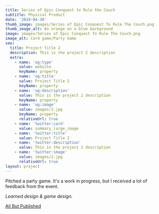 ```yaml
---
title: Series of Epic Conquest to Rule the Couch
subtitle: Physical Product
date: '2019-04-30'
thumb_image: images/Series of Epic Conquest To Rule The Couch.png
thumb_image_alt: An orange on a blue background
image: images/Series of Epic Conquest To Rule The Couch.png
image_alt: Card game/Party Game
seo:
  title: Project Title 2
  description: This is the project 2 description
  extra:
    - name: 'og:type'
      value: website
      keyName: property
    - name: 'og:title'
      value: Project Title 2
      keyName: property
    - name: 'og:description'
      value: This is the project 2 description
      keyName: property
    - name: 'og:image'
      value: images/2.jpg
      keyName: property
      relativeUrl: true
    - name: 'twitter:card'
      value: summary_large_image
    - name: 'twitter:title'
      value: Project Title 2
    - name: 'twitter:description'
      value: This is the project 2 description
    - name: 'twitter:image'
      value: images/2.jpg
      relativeUrl: true
layout: project
---
```

Pitched a party game. It's a work in progress, but I received a lot of feedback from the event.

*Learned design & game design.*

[All But Published](https://allbutpublished.com/)
